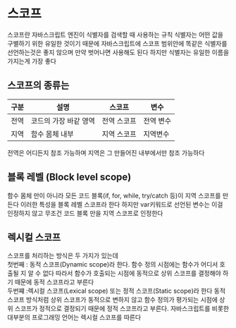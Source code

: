 # 스코프
스코프란 자바스크립트 엔진이 식별자를 검색할 때 사용하는 규칙
식별자는 어떤 값을 구별하기 위한 유일한 것이기 때문에 자바스크립트에 스코프 범위안에 똑같은 식별자를 선언하는것은 좋지 않으며 만약 벗어나면 사용해도 된다 하지만 식별자는 유일한 이름을 가지는게 가장 좋다

## 스코프의 종류는 
|구분|설명|스코프|변수|  
|----|---|------|---|
|전역|코드의 가장 바같 영역|전역 스코프|전역 변수
|지역|함수 몸체 내부|지역 스코프|지역변수

전역은 어디든지 참조 가능하며
지역은 그 만들어진 내부에서만 참조 가능하다  

## 블록 레벨 (Block level scope)
함수 몸체 만이 아니라 모든 코드 블록(if, for, while, try/catch 등)이 지역 스코프를 만든다 이러한 특성을 블록 레벨 스코프라 한다 하지만 var키워드로 선언된 변수는 이걸 인정하지 않고 무조건 코드 블록 만을 지역 스코프로 인정한다

## 렉시컬 스코프
스코프를 처리하는 방식은 두 가지가 있는데  
첫번째 : 동적 스코프(Dynamic scope)라 한다. 함수 정의 시점에는 함수가 어디서 호출될 지 알 수 없다 따라서 함수가 호출되는 시점에 동적으로 상위 스코프를 결정해야 하기 때문에 동적 스코프라고 부른다  
두번쨰 :렉시컬 스코프(Lexical scope) 또는 정적 스코프(Static scope)라 한다 동적 스코프 방식처럼 상위 스코프가 동적으로 변하지 않고 함수 정의가 평가되는 시점에 상위 스코프가 정적으로 결정되기 때문에 정적 스코프라고 부른다. 자바스크립트를 비롯한 대부분의 프로그래밍 언어는 렉시컬 스코프를 따른다